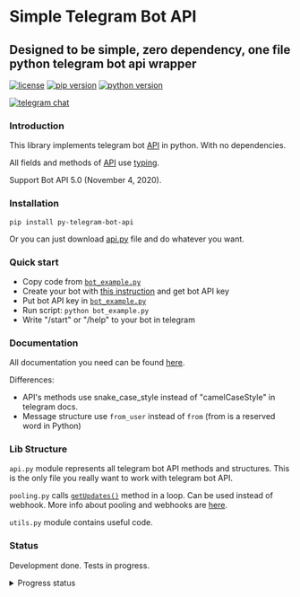 # Simple Telegram Bot API

## Designed to be simple, zero dependency, one file python telegram bot api wrapper

[![license](https://img.shields.io/github/license/angel777d/py-telegram-bot-api?style=flat-square)](https://github.com/Angel777d/py-telegram-bot-api/blob/main/LICENSE)
[![pip version](https://img.shields.io/pypi/v/py-telegram-bot-api.svg?style=flat-square)](https://pypi.org/project/py-telegram-bot-api/)
[![python version](https://img.shields.io/badge/python-3.6+-blue.svg?style=flat-square)](https://pypi.org/project/py-telegram-bot-api/)

[![telegram chat](https://img.shields.io/badge/telegram-chat-blue.svg?style=flat-square&logo=telegram)](https://t.me/joinchat/H-ktOmOiJgFuR7ls)

### Introduction

This library implements telegram bot [API](https://core.telegram.org/bots/api)
in python. With no dependencies.

All fields and methods of
[API](https://core.telegram.org/bots/api)
use [typing](https://docs.python.org/3/library/typing.html).

Support Bot API 5.0 (November 4, 2020).

### Installation

`pip install py-telegram-bot-api`

Or you can just download
[api.py](https://raw.githubusercontent.com/Angel777d/py-telegram-bot-api/main/telegram_bot_api/api.py)
file and do whatever you want.

### Quick start

*  Copy code from [`bot_example.py`](https://github.com/Angel777d/py-telegram-bot-api/blob/main/bot_example.py)
*  Create your bot with [this instruction](https://core.telegram.org/bots#3-how-do-i-create-a-bot) and get bot API key
*  Put bot API key in [`bot_example.py`](https://github.com/Angel777d/py-telegram-bot-api/blob/main/bot_example.py)
*  Run script: `python bot_example.py`
*  Write "/start" or "/help" to your bot in telegram

### Documentation

All documentation you need can be found [here](https://core.telegram.org/bots/api).

Differences:

*  API's methods use snake_case_style instead of "camelCaseStyle" in telegram docs.
*  Message structure use `from_user` instead of `from`
  (from is a reserved word in Python)

### Lib Structure

`api.py` module represents all telegram bot API methods and structures. This is the only file you really want to work
with telegram bot API.

`pooling.py`
calls [`getUpdates()`](https://core.telegram.org/bots/api#getupdates)
method in a loop. Can be used instead of webhook. More info about pooling and webhooks
are [here](https://core.telegram.org/bots/api#getting-updates).

`utils.py` module contains useful code.

### Status

Development done. Tests in progress.

<details>
  <summary>Progress status</summary>

*  All classes added
*  All methods added

  ---------------------

#### Tested methods

*  get_updates
*  set_webhook
*  delete_webhook
*  get_webhook_info
*  get_me
*  log_out
*  close
*  send_message
*  forward_message
*  copy_message
*  send_photo
*  send_audio
*  send_document
*  send_video
*  send_animation
*  send_voice
*  send_video_note
*  send_media_group
*  send_location

#### Not tested methods:

*  edit_message_live_location
*  stop_message_live_location
*  send_venue
*  send_contact
*  send_poll
*  send_dice
*  send_chat_action
*  get_user_profile_photos
*  get_file
*  kick_chat_member
*  unban_chat_member
*  restrict_chat_member
*  promote_chat_member
*  set_chat_administrator_custom_title
*  set_chat_permissions
*  export_chat_invite_link
*  set_chat_photo
*  delete_chat_photo
*  set_chat_title
*  set_chat_description
*  pin_chat_message
*  unpin_chat_message
*  unpin_all_chat_messages
*  leave_chat
*  get_chat
*  get_chat_administrators
*  get_chat_members_count
*  get_chat_member
*  set_chat_sticker_set
*  delete_chat_sticker_set
*  answer_callback_query
*  set_my_commands
*  get_my_commands
*  edit_message_text
*  edit_message_caption
*  edit_message_media
*  edit_message_reply_markup
*  stop_poll
*  delete_message
*  send_sticker
*  get_sticker_set
*  upload_sticker_file
*  create_new_sticker_set
*  add_sticker_to_set
*  set_sticker_position_in_set
*  delete_sticker_from_set
*  set_sticker_set_thumb
*  answer_inline_query
*  send_invoice
*  answer_shipping_query
*  answer_pre_checkout_query
*  set_passport_data_errors
*  send_game
*  get_game_high_scores

  ---------------------

#### Known issues

*  No issues yet

</details>
